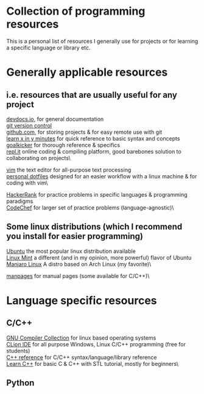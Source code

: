 # Collection of programming resources
This is a personal list of resources I generally use for projects or for learning a specific language or library etc.

# Generally applicable resources
## i.e. resources that are usually useful for any project
[devdocs.io](https://devdocs.io/), for general documentation\
[git version control](https://git-scm.com/)\
[github.com](https://github.com/), for storing projects & for easy remote use with git\
[learn x in y minutes](https://learnxinyminutes.com/) for quick reference to basic syntax and concepts\
[goalkicker](https://goalkicker.com/) for thorough reference & specifics\
[repl.it](https://repl.it/) online coding & compiling platform, good barebones solution to collaborating on projects\

[vim](https://www.vim.org/) the text editor for all-purpose text processing\
[personal dotfiles](https://github.com/utkuboduroglu/dotfiles) designed for an easier workflow with a linux machine & for coding with vim\

[HackerRank](https://www.hackerrank.com/) for practice problems in specific languages & programming paradigms\
[CodeChef](https://www.codechef.com/) for larger set of practice problems (language-agnostic)\

## Some linux distributions (which I recommend you install for easier programming)
[Ubuntu](https://ubuntu.com/) the most popular linux distribution available\
[Linux Mint](https://linuxmint.com/) a different (and in my opinion, more powerful) flavor of Ubuntu\
[Manjaro Linux](https://manjaro.org/) A distro based on Arch Linux (my favorite)\

[manpages](https://man.cx/) for manual pages (some available for C/C++)\

# Language specific resources
## C/C++
[GNU Compiler Collection](https://gcc.gnu.org/) for linux based operating systems\
[CLion IDE](https://www.jetbrains.com/clion/) for all purpose Windows, Linux C/C++ programming (free for students)\
[C++ reference](https://cppreference.com/) for C/C++ syntax/language/library reference\
[Learn C++](https://learncpp.com/) for basic C & C++ with STL tutorial, mostly for beginners\

## Python

